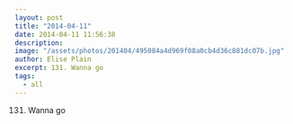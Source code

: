 ```yaml
---
layout: post
title: "2014-04-11"
date: 2014-04-11 11:56:38
description: 
image: "/assets/photos/201404/495084a4d969f08a0cb4d36c081dc07b.jpg"
author: Elise Plain
excerpt: 131. Wanna go
tags: 
  - all
---
```


131. Wanna go
<p></p>
